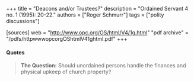 +++
title = "Deacons and/or Trustees?"
description = "Ordained Servant 4 no. 1 (1995): 20-22."
authors = ["Roger Schmurr"]
tags = ["polity discussions"]

[sources]
web = "http://www.opc.org/OS/html/V4/1g.html"
"pdf archive" = "/pdfs/httpwwwopcorgOShtmlV41ghtml.pdf"
+++

#### Quotes

> __The Question:__ Should unordained persons handle the finances and physical upkeep of church property?